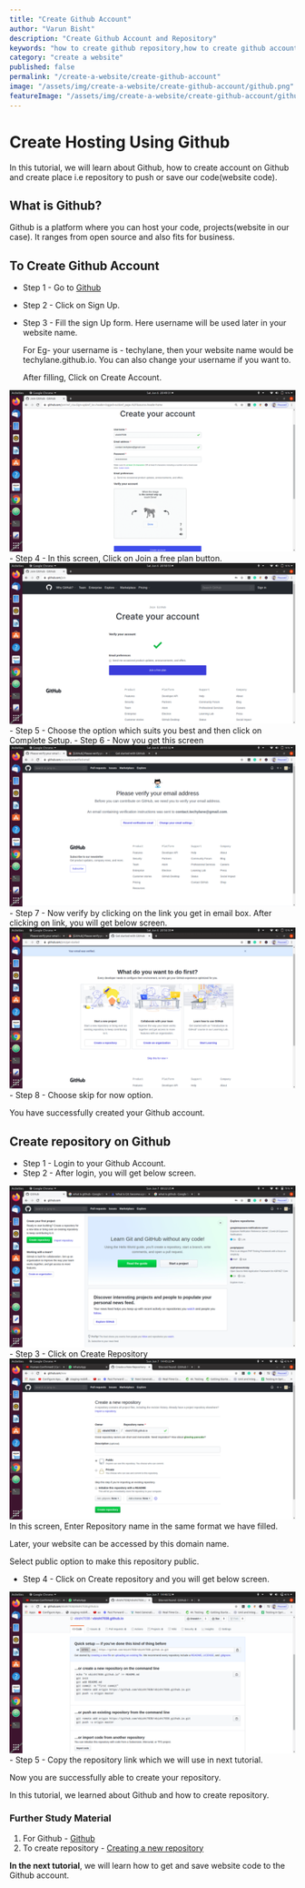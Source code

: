 ```yaml
---
title: "Create Github Account"
author: "Varun Bisht"
description: "Create Github Account and Repository"
keywords: "how to create github repository,how to create github account and repository,git account setup,create git repository on github"
category: "create a website"
published: false
permalink: "/create-a-website/create-github-account"
image: "/assets/img/create-a-website/create-github-account/github.png"
featureImage: "/assets/img/create-a-website/create-github-account/github.png"
---
```

# Create Hosting Using Github

In this tutorial, we will learn about Github, how to create account on Github and create place i.e repository to push or save our code(website code).

## What is Github?
Github is a platform where you can host your code, projects(website in our case).
It ranges from open source and also fits for business.

## To Create Github Account

- Step 1 - Go to [Github](https://github.com "Github")
- Step 2 - Click on Sign Up.
- Step 3 - Fill the sign Up form. Here username will be used later in your website name.

   For Eg- your username is - techylane, then your website name would be techylane.github.io. You can also change your username if you want to.

   After filling, Click on Create Account.
<div class="imgCont">
  <img alt="Create Account Screen" title="Create Account Screen" src="/assets/img/create-a-website/create-github-account/create-account-screen.png"/>
</div>
- Step 4 - In this screen, Click on Join a free plan button.
<div class="imgCont">
  <img alt="Join Free Plan" title="Join Free Plan" src="/assets/img/create-a-website/create-github-account/join-free-plan.png"/>
</div>
- Step 5 - Choose the option which suits you best and then click on Complete Setup.
- Step 6 - Now you get this screen
<div class="imgCont">
  <img alt="Verify Email Address" title="Verify Email Address" src="/assets/img/create-a-website/create-github-account/verify-email-address.png"/>
</div>
- Step 7 - Now verify by clicking on the link you get in email box. After clicking on link, you will get below screen.
<div class="imgCont">
  <img alt="GitHub Skip Now" title="GitHub Skip Now" src="/assets/img/create-a-website/create-github-account/github-skip-now.png"/>
</div>
- Step 8 - Choose skip for now option.

You have successfully created your Github account.

## Create repository on Github

- Step 1 - Login to your Github Account.
- Step 2 - After login, you will get below screen.
<div class="imgCont">
  <img alt="GitHub Homepage" title="GitHub Homepage" src="/assets/img/create-a-website/create-github-account/github-homepage.png"/>
</div>
- Step 3 - Click on Create Repository
<div class="imgCont">
  <img alt="Create Repository Screen" title="Create Repository Screen" src="/assets/img/create-a-website/create-github-account/create_repository_screen.png"/>
</div>
In this screen, Enter Repository name in the same format we have filled.

  Later, your website can be accessed by this domain name.

  Select public option to make this repository public.
- Step 4 - Click on Create repository and you will get below screen.
<div class="imgCont">
  <img alt="Repository Download Screen" title="Repository Download Screen" src="/assets/img/create-a-website/create-github-account/repostiory-download-screen.png"/>
</div>
- Step 5 - Copy the repository link which we will use in next tutorial.

Now you are successfully able to create your repository.

In this tutorial, we learned about Github and how to create repository.

### Further Study Material
1. For Github - [Github](https://github.com "For GitHub")
2. To create repository - [Creating a new repository](https://help.github.com/en/enterprise/2.13/user/articles/creating-a-new-repository "To create Repository")


**In the next tutorial**, we will learn how to get and save website code to the Github account.
